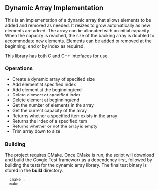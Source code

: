 ## Dynamic Array Implementation

This is an implementation of a dynamic array that allows elements to be added and removed as needed. It resizes to grow automatically as new elements are added. The array can be allocated with an initial capacity. When the capacity is reached, the size of the backing array is doubled to accommodate new elements. Elements can be added or removed at the beginning, end or by index as required.

This library has both C and C++ interfaces for use.

### Operations

- Create a dynamic array of specified size
- Add element at specified index
- Add element at the beginning/end
- Delete element at specified index
- Delete element at beginning/end
- Get the number of elements in the array
- Get the current capacity of the array
- Returns whether a specified item exists in the array
- Returns the index of a specified item
- Returns whether or not the array is empty
- Trim array down to size

### Building

The project requires CMake. Once CMake is run, the script will download and build the Google Test framework as a dependency first, followed by building the tests for the dynamic array library. The final test binary is stored in the **build** directory.

~~~
  cmake .
  make
~~~
